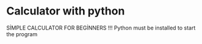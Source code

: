 # Calculator with python
SİMPLE CALCULATOR FOR BEGİNNERS !!!
Python must be installed to start the program

